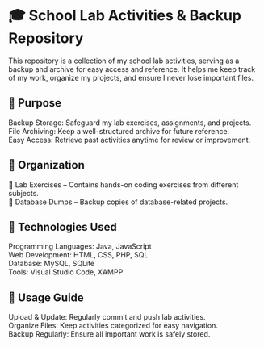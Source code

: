 <h1>🎓 School Lab Activities & Backup Repository</h1>
This repository is a collection of my school lab activities, serving as a backup and archive for easy access and reference. It helps me keep track of my work, organize my projects, and ensure I never lose important files.

<h2>📌 Purpose </h2>
Backup Storage: Safeguard my lab exercises, assignments, and projects. <br>
File Archiving: Keep a well-structured archive for future reference. <br>
Easy Access: Retrieve past activities anytime for review or improvement. <br>

<h2>📂 Organization </h2>
📁 Lab Exercises – Contains hands-on coding exercises from different subjects. <br>
📁 Database Dumps – Backup copies of database-related projects. <br>

<h2>🔧 Technologies Used </h2>
Programming Languages: Java, JavaScript <br>
Web Development: HTML, CSS, PHP, SQL <br>
Database: MySQL, SQLite <br>
Tools: Visual Studio Code, XAMPP <br>

<h2>🚀 Usage Guide </h2>
Upload & Update: Regularly commit and push lab activities. <br>
Organize Files: Keep activities categorized for easy navigation. <br>
Backup Regularly: Ensure all important work is safely stored. <br>
